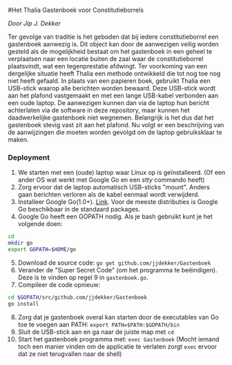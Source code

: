 #Het Thalia Gastenboek voor Constitutieborrels

_Door Jip J. Dekker_

Ter gevolge van traditie is het geboden dat bij iedere constitutieborrel een gastenboek aanwezig is. Dit object kan door de aanwezigen veilig worden gesteld als de mogelijkheid bestaat om het gastenboek in een geheel te verplaatsen naar een locatie buiten de zaal waar de constitutieborrel plaatsvindt, wat een tegenprestatie afdwingt. Ter voorkoming van een dergelijke situatie heeft Thalia een methode ontwikkeld die tot nog toe nog niet heeft gefaald. In plaats van een papieren boek, gebruikt Thalia een USB-stick waarop alle berichten worden bewaard. Deze USB-stick wordt aan het plafond vastgemaakt en met een lange USB-kabel verbonden aan een oude laptop. De aanwezigen kunnen dan via de laptop hun bericht achterlaten via de software in deze repository, maar kunnen het daadwerkelijke gastenboek niet wegnemen. Belangrijk is het dus dat het gastenboek stevig vast zit aan het plafond. Nu volgt er een beschrijving van de aanwijzingen die moeten worden gevolgd om de laptop gebruiksklaar te maken.

### Deployment
1. We starten met een (oude) laptop waar Linux op is geïnstalleerd. (Of een ander OS wat werkt met Google Go en een _stty_ commando heeft)
2. Zorg ervoor dat de laptop automatisch USB-sticks "mount". Anders gaan berichten verloren als de kabel eenmaal wordt verwijderd.
3. Installeer Google Go(1.0+). [Link](http://golang.org). Voor de meeste distributies is Google Go beschikbaar in de standaard packages.
4. Google Go heeft een GOPATH nodig. Als je bash gebruikt kunt je het volgende doen:
```bash
cd
mkdir go
export GOPATH=$HOME/go
```
5. Download de source code: `go get github.com/jjdekker/Gastenboek`
6. Verander de "Super Secret Code" (om het programma te beëindigen). Deze is te vinden op regel 9 in `gastenboek.go`.
7. Compileer de code opnieuw:
```bash
cd $GOPATH/src/github.com/jjdekker/Gastenboek
go install
```
8. Zorg dat je gastenboek overal kan starten door de executables van Go toe te voegen aan PATH: `export PATH=$PATH:$GOPATH/bin`
9. Sluit de USB-stick aan en ga naar de juiste map met `cd`
10. Start het gastenboek programma met: `exec Gastenboek` (Mocht iemand toch een manier vinden om de applicatie te verlaten zorgt `exec` ervoor dat ze niet terugvallen naar de shell)
